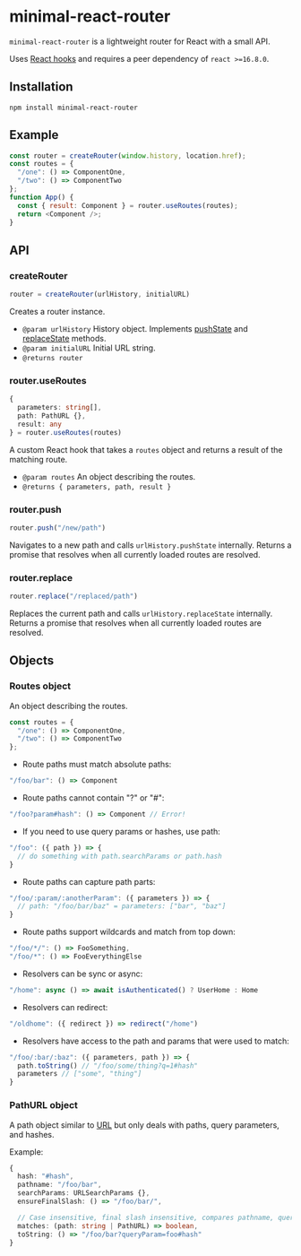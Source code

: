 # minimal-react-router

`minimal-react-router` is a lightweight router for React with a small API.

Uses [React hooks](https://reactjs.org/docs/hooks-reference.html) and requires a peer dependency of `react >=16.8.0`.

## Installation

`npm install minimal-react-router`

## Example

```js
const router = createRouter(window.history, location.href);
const routes = {
  "/one": () => ComponentOne,
  "/two": () => ComponentTwo
};
function App() {
  const { result: Component } = router.useRoutes(routes);
  return <Component />;
}
```

## API

### createRouter

```js
router = createRouter(urlHistory, initialURL)
```

Creates a router instance.

* `@param urlHistory` History object. Implements [pushState](https://developer.mozilla.org/en-US/docs/Web/API/History_API#The_pushState()_method) and [replaceState](https://developer.mozilla.org/en-US/docs/Web/API/History_API#The_replaceState()_method) methods.
* `@param initialURL` Initial URL string.
* `@returns router`

### router.useRoutes

```ts
{
  parameters: string[],
  path: PathURL {},
  result: any
} = router.useRoutes(routes)
```

A custom React hook that takes a `routes` object and returns a result of the matching route.

* `@param routes` An object describing the routes.
* `@returns { parameters, path, result }`

### router.push

```js
router.push("/new/path")
```

Navigates to a new path and calls `urlHistory.pushState` internally.
Returns a promise that resolves when all currently loaded routes are resolved.

### router.replace

```js
router.replace("/replaced/path")
```

Replaces the current path and calls `urlHistory.replaceState` internally.
Returns a promise that resolves when all currently loaded routes are resolved.

## Objects

### Routes object

An object describing the routes.

```js
const routes = {
  "/one": () => ComponentOne,
  "/two": () => ComponentTwo
};
```

* Route paths must match absolute paths:
```js
"/foo/bar": () => Component
```
* Route paths cannot contain "?" or "#":
```js
"/foo?param#hash": () => Component // Error!
```
* If you need to use query params or hashes, use path:
```js
"/foo": ({ path }) => {
  // do something with path.searchParams or path.hash
}
```
* Route paths can capture path parts:
```js
"/foo/:param/:anotherParam": ({ parameters }) => {
  // path: "/foo/bar/baz" = parameters: ["bar", "baz"]
}
```
* Route paths support wildcards and match from top down:
```js
"/foo/*/": () => FooSomething,
"/foo/*": () => FooEverythingElse
```
* Resolvers can be sync or async:
```js
"/home": async () => await isAuthenticated() ? UserHome : Home
```
* Resolvers can redirect:
```js
"/oldhome": ({ redirect }) => redirect("/home")
```
* Resolvers have access to the path and params that were used to match:
```js
"/foo/:bar/:baz": ({ parameters, path }) => {
  path.toString() // "/foo/some/thing?q=1#hash"
  parameters // ["some", "thing"]
}
```

### PathURL object

A path object similar to [URL](https://developer.mozilla.org/en-US/docs/Web/API/URL) but only deals with paths, query parameters, and hashes.

Example:

```ts
{
  hash: "#hash",
  pathname: "/foo/bar",
  searchParams: URLSearchParams {},
  ensureFinalSlash: () => "/foo/bar/",

  // Case insensitive, final slash insensitive, compares pathname, query params, and hash.
  matches: (path: string | PathURL) => boolean,
  toString: () => "/foo/bar?queryParam=foo#hash"
}
```
